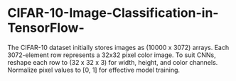 # CIFAR-10-Image-Classification-in-TensorFlow-
The CIFAR-10 dataset initially stores images as (10000 x 3072) arrays. Each 3072-element row represents a 32x32 pixel color image. To suit CNNs, reshape each row to (32 x 32 x 3) for width, height, and color channels. Normalize pixel values to [0, 1] for effective model training.
